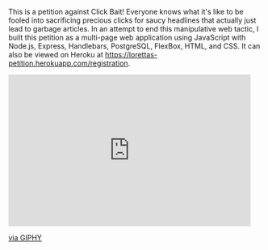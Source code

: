 This is a petition against Click Bait! Everyone knows what it's like to be fooled into sacrificing precious clicks for saucy headlines that actually just lead to garbage articles. In an attempt to end this manipulative web tactic, I built this petition as a multi-page web application using JavaScript with Node.js, Express, Handlebars, PostgreSQL, FlexBox, HTML, and CSS. It can also be viewed on Heroku at https://lorettas-petition.herokuapp.com/registration.



<iframe src="https://giphy.com/embed/TECErc0ILMJCJ5tI93" width="480" height="300" frameBorder="0" class="giphy-embed" allowFullScreen></iframe><p><a href="https://giphy.com/gifs/petition-TECErc0ILMJCJ5tI93">via GIPHY</a></p>